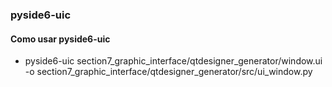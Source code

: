 ### pyside6-uic
#### Como usar pyside6-uic
- pyside6-uic section7_graphic_interface/qtdesigner_generator/window.ui -o section7_graphic_interface/qtdesigner_generator/src/ui_window.py